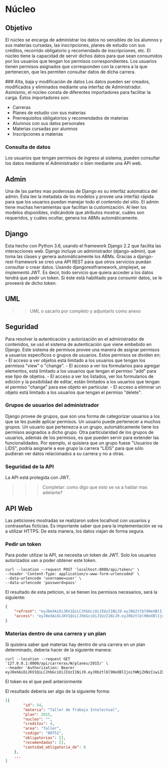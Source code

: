 # Núcleo

## Objetivo

El núcleo se encarga de administrar los datos no sensibles de los alumnos y sus materias cursadas, las inscripciones, planes de estudio con sus créditos, recorrido obligatorio y recomendado de inscripciones, etc.
El núcleo tiene la capacidad de servir dichos datos para que sean consumidos por los usuarios que tengan los permisos correspondientes.
Los usuarios tienen permisos asignados que corresponden con la carrera a la que pertenecen, que les permiten consultar datos de dicha carrera. 

### Alta, baja y modificación de datos
Los datos pueden ser creados, modificados y eliminados mediante una interfaz de Administrador. Asimismo, el núcleo consta de diferentes importadores para facilitar la carga.
Éstos importadores son:
- Carreras
- Planes de estudio con sus materias
- Prerrequisitos obligatorios y recomendados de materias
- Alumnos con sus datos personales
- Materias cursadas por alumnos
- Inscripciones a materias

### Consulta de datos
Los usuarios que tengan permisos de ingreso al sistema, pueden consultar los datos mediante el Administrador o bien mediante una API web.


## Admin

Una de las partes mas poderosas de Django es su interfáz automática del admin. Ésta lee la metadata de los modelos y provee una interfáz rápida para que los usuarios puedan manejar todo el contenido del sitio. 
El admin tiene muchas herramientas que facilitan la customización.
Al leer los modelos disponibles, indicándole que atributos mostrar, cuáles son requeridos, y cuáles ocultar, genera los ABMs automáticamente.

## Django 
Esta hecho con Python 3.6, usando el framework Django 2.2 que facilita las interacciones web. Django incluye un administrador (django-admin), que toma las clases y genera automáticamente los ABMs. 
Gracias a django-rest-framework se creó una API REST para que otros servicios puedan consultar o crear datos.
Usando djangorestframework_simplejwt, se implementó JWT. Es decir, todo servicio que quiera acceder a los datos tendrá que pedir un token. Si éste está habilitado para consumir datos, se le proveerá de dicho token.


## UML

>> UML o sacarlo por completo y adjuntarlo como anexo

## Seguridad

Para resolver la autenticación y autorización en el administrador de contenidos, se usó el sistema de autenticación que viene embebido en Django.
Este sistema de permisos provee una manera de asignar permisos a usuarios específicos o grupos de usuarios. Estos permisos se dividen en:
    - El acceso a ver objetos está limitado a los usuarios que tengan los permisos "view" o "change".
    - El acceso a ver los formularios para agregar elementos, está limitado a los usuarios que tengan el permiso "add" para ese tipo de objetos.
    - El acceso a ver los listados, ver los formularios de edición y la posibilidad de editar, están limitados a los usuarios que tengan el permiso "change" para ese objeto en particular.
    - El acceso a eliminar un objeto está limitado a los usuarios que tengan el permiso "delete".

### Grupos de usuarios del administrador

Django provee de grupos, que son una forma de categorizar usuarios a los que se les puede aplicar permisos. Un usuario puede pertenecer a muchos grupos.
Un usuario que pertenezca a un grupo, automáticamente tiene los permisos asignados a dicho grupo.
Otra particularidad de los grupos de usuarios, además de los permisos, es que pueden servir para extender las funcionalidades. Por ejemplo, si quisiera que un grupo fuese "Usuarios de LIDS", podría asignarle a ese grupo la carrera "LIDS" para que sólo pudieran ver datos relacionados a su carrera y no a otras.

### Seguridad de la API

La API está protegida con JWT.
>>> Completar: como digo que esto se va a hablar mas adelante?

## API Web

Las peticiones mostradas se realizaron sobre localhost con usuarios y contraseñas ficticias.
Es importante saber que para la implementación se va a utilizar HTTPS. De esta manera, los datos viajan de forma segura.

### Pedir un token

Para poder utilizar la API, se necesita un token de JWT. Solo los usuarios autorizados van a poder obtener este token.

```
curl --location --request POST 'localhost:8000/api/token/' \
--header 'Content-Type: application/x-www-form-urlencoded' \
--data-urlencode 'username=user' \
--data-urlencode 'password=pass'
```

El resultado de esta peticion, si se tienen los permisos necesarios, será la siguiente:

```json
{
    "refresh": "eyJ0eXAiOiJKV1QiLCJhbGciOiJIUzI1NiJ9.eyJ0b2tlbl90eXBlIjoicmVmcmVzaCIsImV4cCI6MTU4NDkwMjAzNCwianRpIjoiNjhjMDNjYWIxMzY5NDVlOGIwNmU1NTk4YTI2M2VlODQiLCJ1c2VyX2lkIjoyLCJjYXJyZXJhcyI6W10sInVzZXJuYW1lIjoiIn0.BPglqglWkpC99-OEleZ1ZL4iJ2w-p7NM2s23Z6bgnrs",
    "access": "eyJ0eXAiOiJKV1QiLCJhbGciOiJIUzI1NiJ9.eyJ0b2tlbl90eXBlIjoiYWNjZXNzIiwiZXhwIjoxNTg0OTA0MzY1LCJqdGkiOiI5MjA5OWM4ZDc4MjA0MjUzYTM3NjBhNTg3ZTVhOTg4MyIsInVzZXJfaWQiOjEsImNhcnJlcmFzIjpbIlciXSwidXNlcm5hbWUiOiJhZG1pbiJ9.PXBeXqaoYk4OnE_RfOYHLRhzEUC98aqmT9PBShHXZTg"
}
```

### Materias dentro de una carrera y un plan
Si quisiera saber qué materias hay dentro de una carrera en un plan determinado, deberia hacer de la siguiente manera:

```
curl --location --request GET '127.0.0.1:8000/api/carreras/W/planes/2015/' \
--header 'Authorization: Bearer eyJ0eXAiOiJKV1QiLCJhbGciOiJIUzI1NiJ9.eyJ0b2tlbl90eXBlIjoiYWNjZXNzIiwiZXhwIjoxNTg0OTA0MzY1LCJqdGkiOiI5MjA5OWM4ZDc4MjA0MjUzYTM3NjBhNTg3ZTVhOTg4MyIsInVzZXJfaWQiOjEsImNhcnJlcmFzIjpbIlciXSwidXNlcm5hbWUiOiJhZG1pbiJ9.PXBeXqaoYk4OnE_RfOYHLRhzEUC98aqmT9PBShHXZTg'
```

El token es el que pedí anteriormente

El resultado deberia ser algo de la siguiente forma:

```json
[{
        "id": 54,
        "materia": "Taller de Trabajo Intelectual",
        "plan": 2015,
        "nucleo": "",
        "creditos": 4,
        "area": "Taller",
        "codigo": "00751",
        "obligatorias": [],
        "recomendadas": [],
        "cantidad_obligatoria_de": 0
    },
    ...
]
```